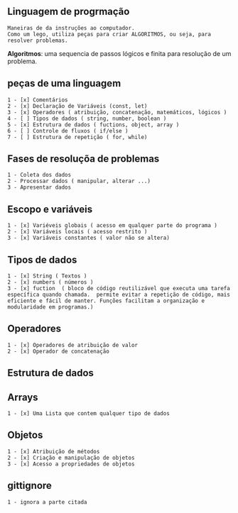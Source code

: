 ## Linguagem de progrmação

    Maneiras de da instruções ao computador.
    Como um lego, utiliza peças para criar ALGORITMOS, ou seja, para resolver problemas.


 **Algoritmos**: uma sequencia de passos lógicos e finita para resolução de um problema.


 ## peças de uma linguagem
  
    1 - [x] Comentários
    2 - [x] Declaração de Variáveis (const, let)
    3 - [x] Operadores ( atribuição, concatenação, matemáticos, lógicos )
    4 - [ ] Tipos de dados ( string, number, boolean )
    5 - [x] Estrutura de dados ( fuctions, object, array )
    6 - [ ] Controle de fluxos ( if/else )
    7 - [ ] Estrutura de repetição ( for, while)


## Fases de resoluçõa de problemas 

    1 - Coleta dos dados 
    2 - Processar dados ( manipular, alterar ...)
    3 - Apresentar dados



## Escopo e variáveis

    1 - [x] Variéveis globais ( acesso em qualquer parte do programa )
    2 - [x] Variáveis locais ( acesso restrito )
    3 - [x] Variáveis constantes ( valor não se altera)

## Tipos de dados
    
    1 - [x] String ( Textos )
    2 - [x] numbers ( números )
    3 - [x] fuction  ( bloco de código reutilizável que executa uma tarefa específica quando chamada.  permite evitar a repetição de código, mais eficiente e fácil de manter. Funções facilitam a organização e modularidade em programas.)


## Operadores

    1 - [x] Operadores de atribuição de valor
    2 - [x] Operador de concatenação

## Estrutura de dados

## Arrays

    1 - [x] Uma Lista que contem qualquer tipo de dados


## Objetos
    
    1 - [x] Atribuição de métodos
    2 - [x] Criação e manipulação de objetos 
    3 - [x] Acesso a propriedades de objetos 
    
## gittignore
    1 - ignora a parte citada